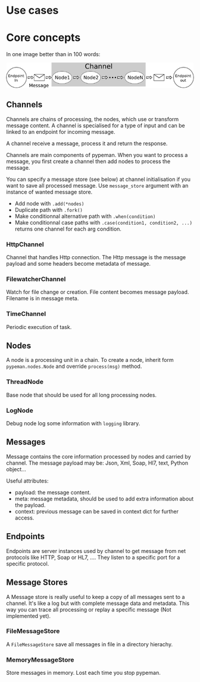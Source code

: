 
# Use cases


# Core concepts

In one image better than in 100 words:

![General Architecture](./images/general_view.png)


## Channels

Channels are chains of processing, the nodes, which use or
transform message content. A channel is specialised for a type
of input and can be linked to an endpoint for incoming message.

A channel receive a message, process it and return the response.

Channels are main components of pypeman.
When you want to process a message,
you first create a channel then add nodes to process the message.

You can specify a message store (see below) at channel initialisation
if you want to save all processed message. Use `message_store` argument with
an instance of wanted message store.

* Add node with `.add(*nodes)`
* Duplicate path with `.fork()`
* Make conditionnal alternative path with `.when(condition)`
* Make conditionnal case paths with `.case(condition1, condition2, ...)` returns one channel for each
  arg condition.

### HttpChannel

Channel that handles Http connection. The Http message is the message payload and some headers become
 metadata of message.

### FilewatcherChannel

Watch for file change or creation. File content becomes message payload. Filename is in message meta.

### TimeChannel

Periodic execution of task.
 

## Nodes

A node is a processing unit in a chain.
To create a node, inherit form `pypeman.nodes.Node` and override `process(msg)` method.

### ThreadNode

Base node that should be used for all long processing nodes.

### LogNode

Debug node log some information with `logging` library.


## Messages

Message contains the core information processed by nodes and carried by channel.
The message payload may be: Json, Xml, Soap, Hl7, text, Python object...

Useful attributes:

* payload: the message content.
* meta: message metadata, should be used to add extra information about the payload.
* context: previous message can be saved in context dict for further access.


## Endpoints

Endpoints are server instances used by channel to get message from net protocols like HTTP, Soap or HL7, ....
They listen to a specific port for a specific protocol.

## Message Stores

A Message store is really useful to keep a copy of all messages sent to a channel.
It's like a log but with complete message data and metadata. This way you can trace all
processing or replay a specific message (Not implemented yet).

### FileMessageStore

A `FileMessageStore` save all messages in file in a directory hierachy.

### MemoryMessageStore

Store messages in memory. Lost each time you stop pypeman.